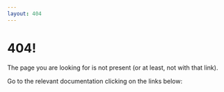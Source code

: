 ```yaml
---
layout: 404
---
```


# 404!

The page you are looking for is not present (or at least, not with that link).

Go to the relevant documentation clicking on the links below:

